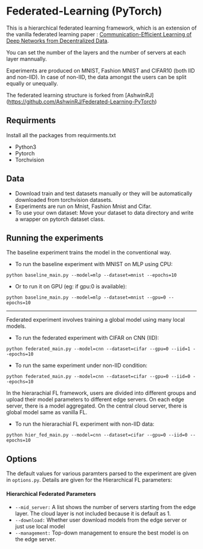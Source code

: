 # Federated-Learning (PyTorch)

This is a hierarchical federated learning framework, which is an extension of the vanilla federated learning paper : [Communication-Efficient Learning of Deep Networks from Decentralized Data](https://arxiv.org/abs/1602.05629).

You can set the number of the layers and the number of servers at each layer mannually.

Experiments are produced on MNIST, Fashion MNIST and CIFAR10 (both IID and non-IID). In case of non-IID, the data amongst the users can be split equally or unequally.

The federated learning structure is forked from [AshwinRJ] (https://github.com/AshwinRJ/Federated-Learning-PyTorch)

## Requirments
Install all the packages from requirments.txt
* Python3
* Pytorch
* Torchvision

## Data
* Download train and test datasets manually or they will be automatically downloaded from torchvision datasets.
* Experiments are run on Mnist, Fashion Mnist and Cifar.
* To use your own dataset: Move your dataset to data directory and write a wrapper on pytorch dataset class.

## Running the experiments
The baseline experiment trains the model in the conventional way.

* To run the baseline experiment with MNIST on MLP using CPU:
```
python baseline_main.py --model=mlp --dataset=mnist --epochs=10
```
* Or to run it on GPU (eg: if gpu:0 is available):
```
python baseline_main.py --model=mlp --dataset=mnist --gpu=0 --epochs=10
```
-----

Federated experiment involves training a global model using many local models.

* To run the federated experiment with CIFAR on CNN (IID):
```
python federated_main.py --model=cnn --dataset=cifar --gpu=0 --iid=1 --epochs=10
```
* To run the same experiment under non-IID condition:
```
python federated_main.py --model=cnn --dataset=cifar --gpu=0 --iid=0 --epochs=10
```

In the hierarachial FL framework, users are divided into different groups and upload their model parameters to different edge servers. On each edge server, there is a model aggregated. On the central cloud server, there is global model same as vanilla FL. 

* To run the hierarachial FL experiment with non-IID data:
```
python hier_fed_main.py --model=cnn --dataset=cifar --gpu=0 --iid=0 --epochs=10
```

## Options
The default values for various paramters parsed to the experiment are given in ```options.py```. Details are given for the Hierarchical FL parameters:

#### Hierarchical Federated Parameters
* ```--mid_server:```      A list shows the number of servers starting from the edge layer. The cloud layer is not included because it is default as 1. 
* ```--download:```        Whether user download models from the edge server or just use local model
* ```--management:```      Top-down management to ensure the best model is on the edge server.     
